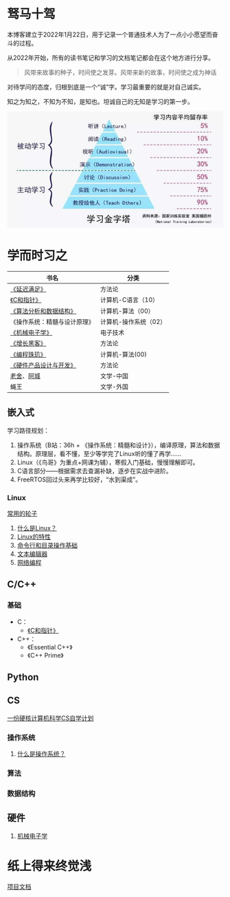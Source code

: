 # 驽马十驾

本博客建立于2022年1月22日，用于记录一个普通技术人为了一点小小愿望而奋斗的过程。

从2022年开始，所有的读书笔记和学习的文档笔记都会在这个地方进行分享。

> 风带来故事的种子，时间使之发芽。风带来新的故事，时间使之成为神话

对待学问的态度，归根到底是一个“诚”字。学习最重要的就是对自己诚实。

知之为知之，不知为不知，是知也。坦诚自己的无知是学习的第一步。

![如何学习](books\img\HowToLearn.png)

# 学而时习之

| 书名                                                         | 分类                  |
| ------------------------------------------------------------ | --------------------- |
| [《延迟满足》](books\方法论\延迟满足.md)                     | 方法论                |
| [《C和指针》](books\计算机\程序\PointersOnC.md)              | 计算机-C语言（10）    |
| [《算法分析和数据结构》](books\计算机\程序\算法系统学习.md)  | 计算机-算法（00）     |
| 《操作系统：精髓与设计原理》                                 | 计算机-操作系统（02） |
| [《机械电子学》](books\硬件\机械电子学.md)                   | 电子技术              |
| [《增长黑客》](books\方法论\增长黑客.md)                     | 方法论                |
| [《编程珠玑》](books\计算机\程序\编程珠玑.md)                | 计算机-算法(00)       |
| [《硬件产品设计与开发》](books\方法论\硬件产品设计与开发.md) | 方法论                |
| [老舍](books\文学\老舍.md)、[阿城](books\文学\阿城.md)       | 文学-中国             |
| 蝇王                                                         | 文学-外国             |

## 嵌入式

  学习路径规划：

1. 操作系统（B站：36h + 《操作系统：精髓和设计》），编译原理，算法和数据结构。原理层，看不懂，至少等学完了Linux听的懂了再学……
2. Linux（《鸟哥》为重点+网课为辅），寒假入门基础，慢慢理解即可。
3. C语言部分——根据需求去查漏补缺，逐步在实战中进阶。
4. FreeRTOS回过头来再学比较好，“水到渠成”。

### Linux

[常用的轮子](books\Linux\0.常用“轮子”.md)

1. [什么是Linux？](books\计算机\Linux\1.Linux基础介绍.md)
2. [Linux的特性](books\计算机\Linux\2.主机规划和磁盘划分.md)
3. [命令行和目录操作基础](books\计算机\Linux\3.Shell.md)
4. [文本编辑器](books\计算机\Linux\4.文本编辑器.md)
5. [网络编程](books\计算机\Linux\5.网络编程.md)

## C/C++

### 基础
 * C：
   * [《C和指针》](books\计算机\程序\PointersOnC.md)
 * C++：
   * 《Essential C++》
   * 《C++ Prime》


## Python



## CS

[一份硬核计算机科学CS自学计划](books\方法论\CSlearning.md)

### 操作系统

1. [什么是操作系统？](books\计算机\操作系统\什么是操作系统？.md)

### 算法

### 数据结构




## 硬件

1. [机械电子学](books\硬件\机械电子学.md)







# 纸上得来终觉浅

[项目文档](https://chenxi2333.github.io/)

